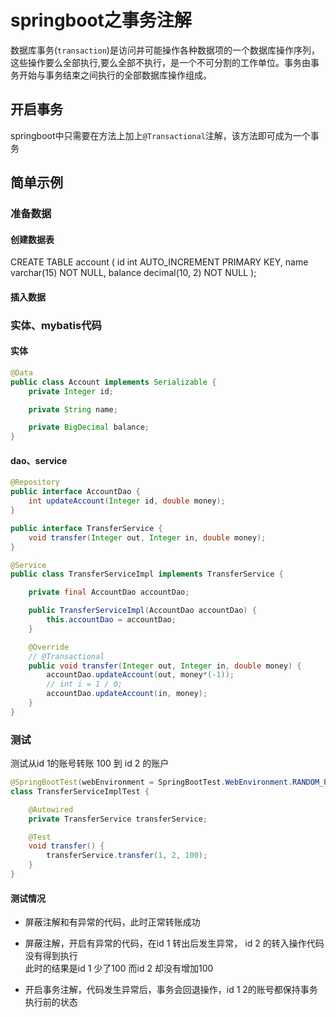 # springboot之事务注解

数据库事务(`transaction`)是访问并可能操作各种数据项的一个数据库操作序列，这些操作要么全部执行,要么全部不执行，是一个不可分割的工作单位。事务由事务开始与事务结束之间执行的全部数据库操作组成。

## 开启事务

springboot中只需要在方法上加上`@Transactional`注解，该方法即可成为一个事务

## 简单示例

### 准备数据

#### 创建数据表

CREATE TABLE account
(
    id      int AUTO_INCREMENT
        PRIMARY KEY,
    name    varchar(15)    NOT NULL,
    balance decimal(10, 2) NOT NULL
);

#### 插入数据

### 实体、mybatis代码

#### 实体

``` java
@Data
public class Account implements Serializable {
    private Integer id;

    private String name;

    private BigDecimal balance;
}
```

#### dao、service

``` java
@Repository
public interface AccountDao {
    int updateAccount(Integer id, double money);
}
```

```java
public interface TransferService {
    void transfer(Integer out, Integer in, double money);
}
```

``` java
@Service
public class TransferServiceImpl implements TransferService {

    private final AccountDao accountDao;

    public TransferServiceImpl(AccountDao accountDao) {
        this.accountDao = accountDao;
    }

    @Override
    // @Transactional
    public void transfer(Integer out, Integer in, double money) {
        accountDao.updateAccount(out, money*(-1));
        // int i = 1 / 0;
        accountDao.updateAccount(in, money);
    }
}
```

### 测试

测试从id 1的账号转账 100 到 id 2 的账户

``` java
@SpringBootTest(webEnvironment = SpringBootTest.WebEnvironment.RANDOM_PORT)
class TransferServiceImplTest {

    @Autowired
    private TransferService transferService;

    @Test
    void transfer() {
        transferService.transfer(1, 2, 100);
    }
}

```

#### 测试情况

* 屏蔽注解和有异常的代码，此时正常转账成功

* 屏蔽注解，开启有异常的代码，在id 1 转出后发生异常， id 2 的转入操作代码没有得到执行  
此时的结果是id 1 少了100 而id 2 却没有增加100

* 开启事务注解，代码发生异常后，事务会回退操作，id 1 2的账号都保持事务执行前的状态
